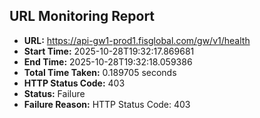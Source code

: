 ## URL Monitoring Report

- **URL:** https://api-gw1-prod1.fisglobal.com/gw/v1/health
- **Start Time:** 2025-10-28T19:32:17.869681
- **End Time:** 2025-10-28T19:32:18.059386
- **Total Time Taken:** 0.189705 seconds
- **HTTP Status Code:** 403
- **Status:** Failure
- **Failure Reason:** HTTP Status Code: 403
